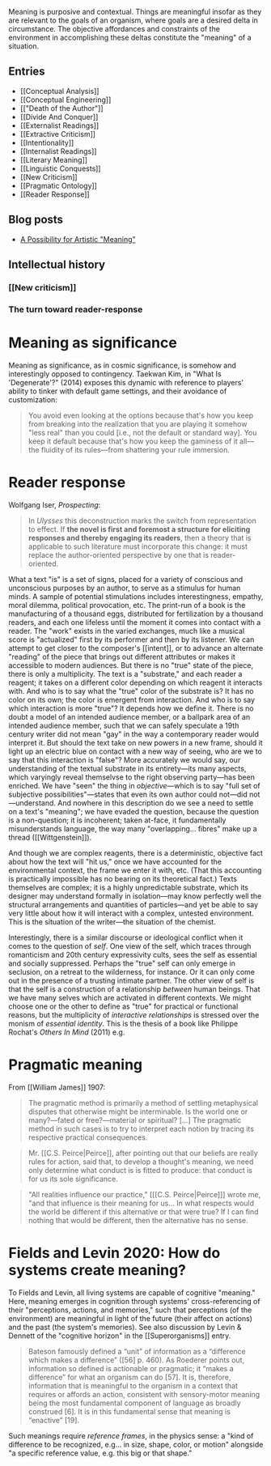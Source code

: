 Meaning is purposive and contextual. Things are meaningful insofar as they are relevant to the goals of an organism, where goals are a desired delta in circumstance. The objective affordances and constraints of the environment in accomplishing these deltas constitute the "meaning" of a situation.

## Entries
- [[Conceptual Analysis]]
- [[Conceptual Engineering]]
- [["Death of the Author"]]
- [[Divide And Conquer]]
- [[Externalist Readings]]
- [[Extractive Criticism]]
- [[Intentionality]]
- [[Internalist Readings]]
- [[Literary Meaning]]
- [[Linguistic Conquests]]
- [[New Criticism]]
- [[Pragmatic Ontology]]
- [[Reader Response]]

## Blog posts
- [A Possibility for Artistic "Meaning"](https://suspendedreason.com/2017/08/17/a-possibility-for-artistic-meaning/)


## Intellectual history

### [[New criticism]]


### The turn toward reader-response





# Meaning as significance

Meaning as significance, as in cosmic significance, is somehow and interestingly opposed to contingency. Taekwan Kim, in "What Is 'Degenerate'?" (2014) exposes this dynamic with reference to players' ability to tinker with default game settings, and their avoidance of customization:

> You avoid even looking at the options because that's how you keep from breaking into the realization that you are playing it somehow "less real" than you could [i.e., not the default or standard way]. You keep it default because that's how you keep the gaminess of it all—the fluidity of its rules—from shattering your rule immersion.

# Reader response

Wolfgang Iser, _Prospecting_:

> In _Ulysses_ this deconstruction marks the switch from representation to effect. If __the novel is first and foremost a structure for eliciting responses and thereby engaging its readers__, then a theory that is applicable to such literature must incorporate this change: it must replace the author-oriented perspective by one that is reader-oriented.

What a text "is" is a set of signs, placed for a variety of conscious and unconscious purposes by an author, to serve as a stimulus for human minds. A sample of potential stimulations includes interestingness, empathy, moral dilemma, political provocation, etc. The print-run of a book is the manufacturing of a thousand eggs, distributed for fertilization by a thousand readers, and each one lifeless until the moment it comes into contact with a reader. The "work" exists in the varied exchanges, much like a musical score is "actualized" first by its performer and then by its listener. We can attempt to get closer to the composer's [[intent]], or to advance an alternate "reading" of the piece that brings out different attributes or makes it accessible to modern audiences. But there is no "true" state of the piece, there is only a multiplicity. The text is a "substrate," and each reader a reagent; it takes on a different color depending on which reagent it interacts with. And who is to say what the "true" color of the substrate is? It has no color on its own; the color is emergent from interaction. And who is to say which interaction is more "true"? It depends how we define it. There is no doubt a model of an intended audience member, or a ballpark area of an intended audience member, such that we can safely speculate a 19th century writer did not mean "gay" in the way a contemporary reader would interpret it. But should the text take on new powers in a new frame, should it light up an electric blue on contact with a new way of seeing, who are we to say that this interaction is "false"? More accurately we would say, our understanding of the textual substrate in its entirety—its many aspects, which varyingly reveal themselvse to the right observing party—has been enriched. We have "seen" the thing in _objective_—which is to say "full set of subjective possibilities"—states that even its own author could not—did not—understand. And nowhere in this description do we see a need to settle on a text's "meaning"; we have evaded the question, because the question is a non-question; it is incoherent; taken at-face, it fundamentally misunderstands language, the way many "overlapping... fibres" make up a thread ([[Wittgenstein]]).

And though we are complex reagents, there is a deterministic, objective fact about how the text will "hit us," once we have accounted for the environmental context, the frame we enter it with, etc. (That this accounting is practically impossible has no bearing on its theoretical fact.) Texts themselves are complex; it is a highly unpredictable substrate, which its designer may understand formally in isolation—may know perfectly well the structural arrangements and quantities of particles—and yet be able to say very little about how it will interact with a complex, untested environment. This is the situation of the writer—the situation of the chemist.

Interestingly, there is a similar discourse or ideological conflict when it comes to the question of _self_. One view of the self, which traces through romanticism and 20th century expressivity cults, sees the self as essential and socially suppressed. Perhaps the "true" self can only emerge in seclusion, on a retreat to the wilderness, for instance. Or it can only come out in the presence of a trusting intimate partner. The other view of self is that the self is a construction of a relationship _between_ human beings. That we have many selves which are activated in different contexts. We might choose one or the other to define as "true" for practical or functional reasons, but the multiplicity of _interactive relationships_ is stressed over the monism of _essential identity_. This is the thesis of a book like Philippe Rochat's _Others In Mind_ (2011) e.g.

# Pragmatic meaning

From [[William James]] 1907:

> The pragmatic method is primarily a method of settling metaphysical disputes that otherwise might be interminable. Is the world one or many?—fated or free?—material or spiritual? [...] The pragmatic method in such cases is to try to interpret each notion by tracing its respective practical consequences.

> Mr. [[C.S. Peirce|Peirce]], after pointing out that our beliefs are really rules for action, said that, to develop a thought's meaning, we need only determine what conduct is is fitted to produce: that conduct is for us its sole significance.

> "All realities influence our practice," [[[C.S. Peirce|Peirce]]] wrote me, "and that influence is their meaning for us... In what respects would the world be different if this alternative or that were true? If I can find nothing that would be different, then the alternative has no sense.

# Fields and Levin 2020: How do systems create meaning?

To Fields and Levin, all living systems are capable of cognitive "meaning." Here, meaning emerges in cognition through systems' cross-referencing of their "perceptions, actions, and memories," such that perceptions (of the environment) are meaningful in light of the future (their affect on actions) and the past (the system's memories). See also discussion by Levin & Dennett of the "cognitive horizon" in the [[Superorganisms]] entry.

> Bateson famously defined a “unit” of information as a “difference which makes a difference” ([56] p. 460). As Roederer points out, information so defined is actionable or pragmatic; it “makes a difference” for what an organism can do [57]. It is, therefore, information that is meaningful to the organism in a context that requires or affords an action, consistent with sensory-motor meaning being the most fundamental component of language as broadly construed [6]. It is in this fundamental sense that meaning is “enactive” [19].

Such meanings require _reference frames_, in the physics sense: a "kind of difference to be recognized, e.g... in size, shape, color, or motion" alongside "a specific reference value, e.g. this big or that shape."

